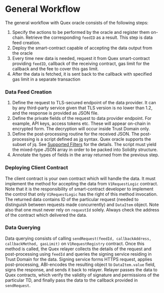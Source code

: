 # General Workflow

The general workflow with Quex oracle consists of the following steps:

1. Specify the actions to be performed by the oracle and register them on-chain. Retrieve the corresponding `feedID` as
   a result. This step is data feed creation.
2. Deploy the smart-contract capable of accepting the data output from the oracle
3. Every time new data is needed, request it from Quex smart-contract providing `feedID`, callback of the receiving
   contract, gas limit for the callback and the fee to cover this gas limit.
4. After the data is fetched, it is sent back to the callback with specified gas limit in a separate transaction

### Data Feed Creation

1. Define the request to TLS-secured endpoint of the data provider. It can by any third-party service given that TLS
   version is no lower than 1.2, and the response is provided as JSON file.
2. Define the private fields of the request to data provider endpoint. For example, API keys, access tokens etc. These
   will appear on-chain in encrypted form. The decryption will occur inside Trust Domain only.
3. Define the post-processing routine for the received JSON. The post-processing is a script defined as
   [jq](https://jqlang.github.io/jq/manual/) syntax. Quex oracle supports the subset of jq. See [Supported
   Filters](./jq-subset.md) for the details. The script must yield the mixed-type JSON array in order to be packed into
   Solidity structure.
4. Annotate the types of fields in the array returned from the previous step.

### Deploying Client Contract

The client contract is your own contract which will handle the data. It must implement the method for accepting the data
from `V1RequestLogic` contract. Note that it is the responsibility of smart-contract developer to
implement the control that only `V1RequestLogic` has the right of this method invocation. The returned data contains
ID of the particular request (needed to distinguish between requests made concurrently) and `DataItem` object. Note also
that one must never rely on `requestId` solely. Always check the address of the contract which delivered the data.

### Data Querying

Data querying consists of calling `sendRequest(feedId, callbackAddress, callbackMethod, gasLimit)` on
`V1RequestRegistry` contract. Once this method is called, the Quex relayer collects the details of the request and
post-processing using `feedId` and queries the signing service residing in Trust Domain for the data. Signing service
forms HTTPS request, applies post-processing, ABI-encodes the resulting object to `DataItem.value` field, signs the
response, and sends it back to relayer. Relayer passes the data to Quex contracts, which verify the validity of signature
and permissions of the particular TD, and finally pass the data to the callback provided in `sendRequest`.
